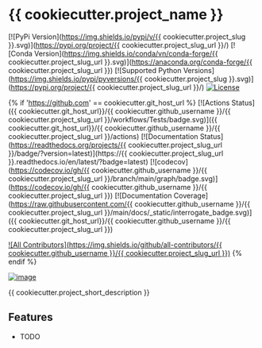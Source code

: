 # {{ cookiecutter.project_name }}

[![PyPi Version](https://img.shields.io/pypi/v/{{ cookiecutter.project_slug }}.svg)](https://pypi.org/project/{{ cookiecutter.project_slug_url }}/)
[![Conda Version](https://img.shields.io/conda/vn/conda-forge/{{ cookiecutter.project_slug_url }}.svg)](https://anaconda.org/conda-forge/{{ cookiecutter.project_slug_url }})
[![Supported Python Versions](https://img.shields.io/pypi/pyversions/{{ cookiecutter.project_slug }}.svg)](https://pypi.org/project/{{ cookiecutter.project_slug_url }}/)
[![License](https://img.shields.io/badge/License-Apache%202.0-blue.svg)](https://opensource.org/licenses/Apache-2.0)

{% if 'https://github.com' == cookiecutter.git_host_url %}
[![Actions Status]({{ cookiecutter.git_host_url}}/{{ cookiecutter.github_username }}/{{ cookiecutter.project_slug_url }}/workflows/Tests/badge.svg)]({{ cookiecutter.git_host_url}}/{{ cookiecutter.github_username }}/{{ cookiecutter.project_slug_url }}/actions)
[![Documentation Status](https://readthedocs.org/projects/{{ cookiecutter.project_slug_url }}/badge/?version=latest)](https://{{ cookiecutter.project_slug_url }}.readthedocs.io/en/latest/?badge=latest)
[![codecov](https://codecov.io/gh/{{ cookiecutter.github_username }}/{{ cookiecutter.project_slug_url }}/branch/main/graph/badge.svg)](https://codecov.io/gh/{{ cookiecutter.github_username }}/{{ cookiecutter.project_slug_url }})
[![Documentation Coverage](https://raw.githubusercontent.com/{{ cookiecutter.github_username }}/{{ cookiecutter.project_slug_url }}/main/docs/\_static/interrogate_badge.svg)]({{ cookiecutter.git_host_url}}/{{ cookiecutter.github_username }}/{{ cookiecutter.project_slug_url }})

[![All Contributors](https://img.shields.io/github/all-contributors/{{ cookiecutter.github_username }}/{{ cookiecutter.project_slug_url }})](#contributors)
{% endif %}

[![image](https://img.shields.io/pypi/pyversions/ruff.svg)](https://pypi.python.org/pypi/ruff)

{{ cookiecutter.project_short_description }}

## Features

- TODO
